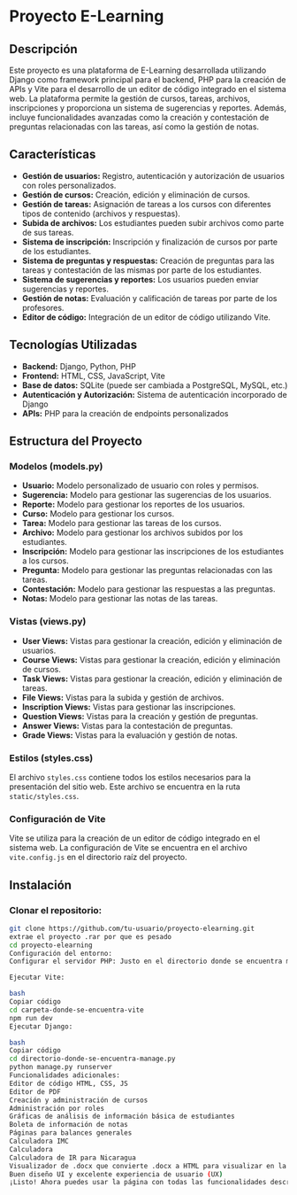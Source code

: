 # Proyecto E-Learning

## Descripción

Este proyecto es una plataforma de E-Learning desarrollada utilizando Django como framework principal para el backend, PHP para la creación de APIs y Vite para el desarrollo de un editor de código integrado en el sistema web. La plataforma permite la gestión de cursos, tareas, archivos, inscripciones y proporciona un sistema de sugerencias y reportes. Además, incluye funcionalidades avanzadas como la creación y contestación de preguntas relacionadas con las tareas, así como la gestión de notas.

## Características

- **Gestión de usuarios:** Registro, autenticación y autorización de usuarios con roles personalizados.
- **Gestión de cursos:** Creación, edición y eliminación de cursos.
- **Gestión de tareas:** Asignación de tareas a los cursos con diferentes tipos de contenido (archivos y respuestas).
- **Subida de archivos:** Los estudiantes pueden subir archivos como parte de sus tareas.
- **Sistema de inscripción:** Inscripción y finalización de cursos por parte de los estudiantes.
- **Sistema de preguntas y respuestas:** Creación de preguntas para las tareas y contestación de las mismas por parte de los estudiantes.
- **Sistema de sugerencias y reportes:** Los usuarios pueden enviar sugerencias y reportes.
- **Gestión de notas:** Evaluación y calificación de tareas por parte de los profesores.
- **Editor de código:** Integración de un editor de código utilizando Vite.

## Tecnologías Utilizadas

- **Backend:** Django, Python, PHP
- **Frontend:** HTML, CSS, JavaScript, Vite
- **Base de datos:** SQLite (puede ser cambiada a PostgreSQL, MySQL, etc.)
- **Autenticación y Autorización:** Sistema de autenticación incorporado de Django
- **APIs:** PHP para la creación de endpoints personalizados

## Estructura del Proyecto

### Modelos (models.py)

- **Usuario:** Modelo personalizado de usuario con roles y permisos.
- **Sugerencia:** Modelo para gestionar las sugerencias de los usuarios.
- **Reporte:** Modelo para gestionar los reportes de los usuarios.
- **Curso:** Modelo para gestionar los cursos.
- **Tarea:** Modelo para gestionar las tareas de los cursos.
- **Archivo:** Modelo para gestionar los archivos subidos por los estudiantes.
- **Inscripción:** Modelo para gestionar las inscripciones de los estudiantes a los cursos.
- **Pregunta:** Modelo para gestionar las preguntas relacionadas con las tareas.
- **Contestación:** Modelo para gestionar las respuestas a las preguntas.
- **Notas:** Modelo para gestionar las notas de las tareas.

### Vistas (views.py)

- **User Views:** Vistas para gestionar la creación, edición y eliminación de usuarios.
- **Course Views:** Vistas para gestionar la creación, edición y eliminación de cursos.
- **Task Views:** Vistas para gestionar la creación, edición y eliminación de tareas.
- **File Views:** Vistas para la subida y gestión de archivos.
- **Inscription Views:** Vistas para gestionar las inscripciones.
- **Question Views:** Vistas para la creación y gestión de preguntas.
- **Answer Views:** Vistas para la contestación de preguntas.
- **Grade Views:** Vistas para la evaluación y gestión de notas.

### Estilos (styles.css)

El archivo `styles.css` contiene todos los estilos necesarios para la presentación del sitio web. Este archivo se encuentra en la ruta `static/styles.css`.

### Configuración de Vite

Vite se utiliza para la creación de un editor de código integrado en el sistema web. La configuración de Vite se encuentra en el archivo `vite.config.js` en el directorio raíz del proyecto.

## Instalación

### Clonar el repositorio:

```bash
git clone https://github.com/tu-usuario/proyecto-elearning.git
extrae el proyecto .rar por que es pesado
cd proyecto-elearning
Configuración del entorno:
Configurar el servidor PHP: Justo en el directorio donde se encuentra manage.py, utiliza un servidor o algún plugin que ejecute PHP. En mi caso, hago clic derecho sobre cualquier archivo PHP y selecciono "Run Server", lo que ejecuta el servidor en el puerto 3000 y permite usar las APIs PHP.

Ejecutar Vite:

bash
Copiar código
cd carpeta-donde-se-encuentra-vite
npm run dev
Ejecutar Django:

bash
Copiar código
cd directorio-donde-se-encuentra-manage.py
python manage.py runserver
Funcionalidades adicionales:
Editor de código HTML, CSS, JS
Editor de PDF
Creación y administración de cursos
Administración por roles
Gráficas de análisis de información básica de estudiantes
Boleta de información de notas
Páginas para balances generales
Calculadora IMC
Calculadora
Calculadora de IR para Nicaragua
Visualizador de .docx que convierte .docx a HTML para visualizar en la web
Buen diseño UI y excelente experiencia de usuario (UX)
¡Listo! Ahora puedes usar la página con todas las funcionalidades descritas, desde el editor de código hasta la gestión completa de cursos y tareas.
